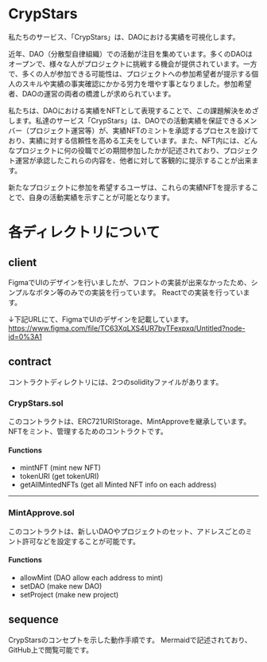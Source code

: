 # CrypStars
私たちのサービス、「CrypStars」は、DAOにおける実績を可視化します。

近年、DAO（分散型自律組織）での活動が注目を集めています。多くのDAOはオープンで、様々な人がプロジェクトに挑戦する機会が提供されています。一方で、多くの人が参加できる可能性は、プロジェクトへの参加希望者が提示する個人のスキルや実績の事実確認にかかる労力を増やす事となりました。参加希望者、DAOの運営の両者の橋渡しが求められています。

私たちは、DAOにおける実績をNFTとして表現することで、この課題解決をめざします。私達のサービス「CrypStars」は、DAOでの活動実績を保証できるメンバー（プロジェクト運営等）が、実績NFTのミントを承認するプロセスを設けており、実績に対する信頼性を高める工夫をしています。また、NFT内には、どんなプロジェクトに何の役職でどの期間参加したかが記述されており、プロジェクト運営が承認したこれらの内容を、他者に対して客観的に提示することが出来ます。

新たなプロジェクトに参加を希望するユーザは、これらの実績NFTを提示することで、自身の活動実績を示すことが可能となります。

# 各ディレクトリについて
## client
FigmaでUIのデザインを行いましたが、フロントの実装が出来なかったため、シンプルなボタン等のみでの実装を行っています。
Reactでの実装を行っています。

↓下記URLにて、FigmaでUIのデザインを記載しています。
https://www.figma.com/file/TC63XqLXS4UR7byTFexpxq/Untitled?node-id=0%3A1


## contract
コントラクトディレクトリには、2つのsolidityファイルがあります。

### CrypStars.sol
このコントラクトは、ERC721URIStorage、MintApproveを継承しています。
NFTをミント、管理するためのコントラクトです。

#### Functions
- mintNFT (mint new NFT)
- tokenURI (get tokenURI)
- getAllMintedNFTs (get all Minted NFT info on each address)

---

### MintApprove.sol
このコントラクトは、新しいDAOやプロジェクトのセット、アドレスごとのミント許可などを設定することが可能です。

#### Functions
- allowMint (DAO allow each address to mint)
- setDAO (make new DAO)
- setProject (make new project)



## sequence
CrypStarsのコンセプトを示した動作手順です。
Mermaidで記述されており、GitHub上で閲覧可能です。

